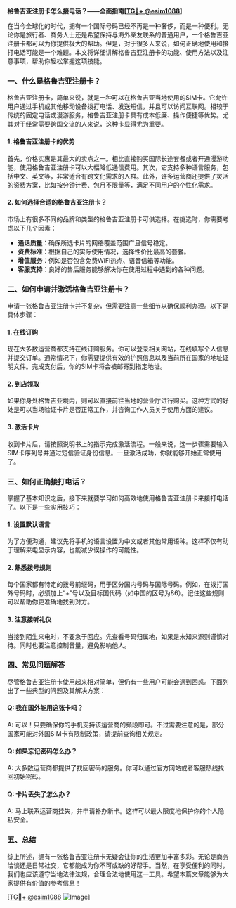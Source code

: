 **格鲁吉亚注册卡怎么接电话？——全面指南[[TG💪+ @esim1088](https://t.me/s/esim1088)]**

在当今全球化的时代，拥有一个国际号码已经不再是一种奢侈，而是一种便利。无论你是旅行者、商务人士还是希望保持与海外亲友联系的普通用户，一个格鲁吉亚注册卡都可以为你提供极大的帮助。但是，对于很多人来说，如何正确地使用和接打电话可能是一个难题。本文将详细讲解格鲁吉亚注册卡的功能、使用方法以及注意事项，帮助你轻松掌握这项技能。

### 一、什么是格鲁吉亚注册卡？

格鲁吉亚注册卡，简单来说，就是一种可以在格鲁吉亚当地使用的SIM卡。它允许用户通过手机或其他移动设备拨打电话、发送短信，并且可以访问互联网。相较于传统的固定电话或漫游服务，格鲁吉亚注册卡具有成本低廉、操作便捷等优势。尤其对于经常需要跨国交流的人来说，这种卡显得尤为重要。

#### 1. 格鲁吉亚注册卡的优势

首先，价格实惠是其最大的卖点之一。相比直接购买国际长途套餐或者开通漫游功能，使用格鲁吉亚注册卡可以大幅降低通信费用。其次，它支持多种语言服务，包括中文、英文等，非常适合有跨文化需求的人群。此外，许多运营商还提供了灵活的资费方案，比如按分钟计费、包月不限量等，满足不同用户的个性化需求。

#### 2. 如何选择合适的格鲁吉亚注册卡？

市场上有很多不同的品牌和类型的格鲁吉亚注册卡可供选择。在挑选时，你需要考虑以下几个因素：
- **通话质量**：确保所选卡片的网络覆盖范围广且信号稳定。
- **资费标准**：根据自己的实际使用情况，选择性价比最高的套餐。
- **增值服务**：例如是否包含免费WiFi热点、语音信箱等功能。
- **客服支持**：良好的售后服务能够解决你在使用过程中遇到的各种问题。

### 二、如何申请并激活格鲁吉亚注册卡？

申请一张格鲁吉亚注册卡并不复杂，但需要注意一些细节以确保顺利办理。以下是具体步骤：

#### 1. 在线订购

现在大多数运营商都支持在线订购服务。你可以登录相关网站，在线填写个人信息并提交订单。通常情况下，你需要提供有效的护照信息以及当前所在国家的地址证明文件。完成支付后，你的SIM卡将会被邮寄到指定地址。

#### 2. 到店领取

如果你身处格鲁吉亚境内，则可以直接前往当地的营业厅进行购买。这种方式的好处是可以当场验证卡片是否正常工作，并咨询工作人员关于使用方面的建议。

#### 3. 激活卡片

收到卡片后，请按照说明书上的指示完成激活流程。一般来说，这一步骤需要输入SIM卡序列号并通过短信验证身份信息。一旦激活成功，你就能够开始正常使用了。

### 三、如何正确接打电话？

掌握了基本知识之后，接下来就要学习如何高效地使用格鲁吉亚注册卡来接打电话了。以下是一些实用技巧：

#### 1. 设置默认语言

为了方便沟通，建议先将手机的语言设置为中文或者其他常用语种。这样不仅有助于理解来电显示内容，也能减少误操作的可能性。

#### 2. 熟悉拨号规则

每个国家都有特定的拨号前缀码，用于区分国内号码与国际号码。例如，在拨打国外号码时，必须加上“+”号以及目标国代码（如中国的区号为86）。记住这些规则可以帮助你更准确地找到对方。

#### 3. 注意接听礼仪

当接到陌生来电时，不要急于回应。先查看号码归属地，如果是未知来源则谨慎对待。同时也要注意控制音量，避免影响他人。

### 四、常见问题解答

尽管格鲁吉亚注册卡使用起来相对简单，但仍有一些用户可能会遇到困惑。下面列出了一些典型的问题及其解决方案：

#### Q: 我在国外能用这张卡吗？
A: 可以！只要确保你的手机支持该运营商的频段即可。不过需要注意的是，部分国家可能对外国SIM卡有限制政策，请提前查询相关规定。

#### Q: 如果忘记密码怎么办？
A: 大多数运营商都提供了找回密码的服务。你可以通过官方网站或者客服热线找回初始密码。

#### Q: 卡片丢失了怎么办？
A: 马上联系运营商挂失，并申请补办新卡。这样可以最大限度地保护你的个人隐私安全。

### 五、总结

综上所述，拥有一张格鲁吉亚注册卡无疑会让你的生活更加丰富多彩。无论是商务洽谈还是日常社交，它都能成为你不可或缺的好帮手。当然，在享受便利的同时，我们也应该遵守当地法律法规，合理合法地使用这一工具。希望本篇文章能够为大家提供有价值的参考信息！

[[TG💪+ @esim1088](https://t.me/s/esim1088) ![Image](https://i.postimg.cc/4NQfJmqS/Snipaste-2025-05-13-00-14-12.png)]